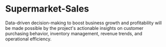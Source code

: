 # Supermarket-Sales
Data-driven decision-making to boost business growth and profitability will be made possible by the project's actionable insights on customer purchasing behavior, inventory management, revenue trends, and operational efficiency.
